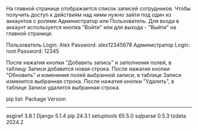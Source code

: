 На главной странице отображается список записей сотрудников.
Чтобы получить доступ к действиям над ними нужно зайти под один из аккаунтов с ролями Администратор или Пользователь.
Для входа в аккаунт используется кнопка "Войти" или для выхода - "Выйти" на главной странице.

Пользователь Login: Alex Password: alex12345678
Администратор Login: root Password: 12345

После нажатия кнопки "Добавить запись" и заполнения полей, в таблицу Записи добавится новая строка.
После нажатия кнопки "Обновить" и изменения полей выбранной записи, в таблице Записи изменится выбранная строка.
После нажатия кнопки "Удалить", в таблице Записи удалится выбранная строка.


pip list:
Package    Version
---------- -------
asgiref    3.8.1
Django     5.1.4
pip        24.3.1
setuptools 65.5.0
sqlparse   0.5.3
tzdata     2024.2
